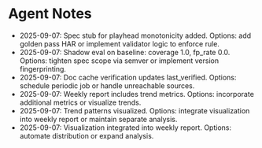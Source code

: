 # Agent Notes

- 2025-09-07: Spec stub for playhead monotonicity added. Options: add golden pass HAR or implement validator logic to enforce rule.
- 2025-09-07: Shadow eval on baseline: coverage 1.0, fp_rate 0.0. Options: tighten spec scope via semver or implement version fingerprinting.
- 2025-09-07: Doc cache verification updates last_verified. Options: schedule periodic job or handle unreachable sources.
- 2025-09-07: Weekly report includes trend metrics. Options: incorporate additional metrics or visualize trends.
- 2025-09-07: Trend patterns visualized. Options: integrate visualization into weekly report or maintain separate analysis.
- 2025-09-07: Visualization integrated into weekly report. Options: automate distribution or expand analysis.
